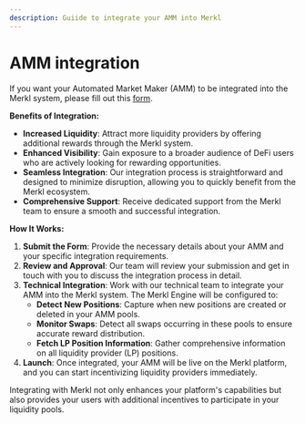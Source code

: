 ```yaml
---
description: Guiide to integrate your AMM into Merkl
---
```


# AMM integration

If you want your Automated Market Maker (AMM) to be integrated into the Merkl system, please fill out this [form](https://tally.so/r/3XJODP).

**Benefits of Integration:**

* **Increased Liquidity**: Attract more liquidity providers by offering additional rewards through the Merkl system.
* **Enhanced Visibility**: Gain exposure to a broader audience of DeFi users who are actively looking for rewarding opportunities.
* **Seamless Integration**: Our integration process is straightforward and designed to minimize disruption, allowing you to quickly benefit from the Merkl ecosystem.
* **Comprehensive Support**: Receive dedicated support from the Merkl team to ensure a smooth and successful integration.

**How It Works:**

1. **Submit the Form**: Provide the necessary details about your AMM and your specific integration requirements.
2. **Review and Approval**: Our team will review your submission and get in touch with you to discuss the integration process in detail.
3. **Technical Integration**: Work with our technical team to integrate your AMM into the Merkl system. The Merkl Engine will be configured to:
   * **Detect New Positions**: Capture when new positions are created or deleted in your AMM pools.
   * **Monitor Swaps**: Detect all swaps occurring in these pools to ensure accurate reward distribution.
   * **Fetch LP Position Information**: Gather comprehensive information on all liquidity provider (LP) positions.
4. **Launch**: Once integrated, your AMM will be live on the Merkl platform, and you can start incentivizing liquidity providers immediately.

Integrating with Merkl not only enhances your platform's capabilities but also provides your users with additional incentives to participate in your liquidity pools.

